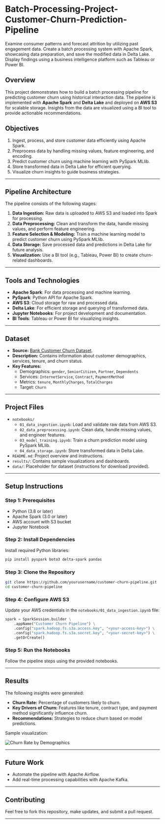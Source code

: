 # Batch-Processing-Project-Customer-Churn-Prediction-Pipeline
Examine consumer patterns and forecast attrition by utilizing past engagement data. Create a batch processing system with Apache Spark, 
showcasing data preparation, and save the modified data in Delta Lake. Display findings using a business intelligence platform such as Tableau or Power BI.


## **Overview**  
This project demonstrates how to build a batch processing pipeline for predicting customer churn using historical interaction data. The pipeline is implemented with **Apache Spark** and **Delta Lake** and deployed on **AWS S3** for scalable storage. Insights from the data are visualized using a BI tool to provide actionable recommendations.  

## **Objectives**  
1. Ingest, process, and store customer data efficiently using Apache Spark.  
2. Preprocess data by handling missing values, feature engineering, and encoding.  
3. Predict customer churn using machine learning with PySpark MLlib.  
4. Store transformed data in Delta Lake for efficient querying.  
5. Visualize churn insights to guide business strategies.  

---

## **Pipeline Architecture**  
The pipeline consists of the following stages:  
1. **Data Ingestion:** Raw data is uploaded to AWS S3 and loaded into Spark for processing.  
2. **Data Preprocessing:** Clean and transform the data, handle missing values, and perform feature engineering.  
3. **Feature Selection & Modeling:** Train a machine learning model to predict customer churn using PySpark MLlib.  
4. **Data Storage:** Save processed data and predictions in Delta Lake for future analysis.  
5. **Visualization:** Use a BI tool (e.g., Tableau, Power BI) to create churn-related dashboards.  

---

## **Tools and Technologies**  
- **Apache Spark**: For data processing and machine learning.  
- **PySpark**: Python API for Apache Spark.  
- **AWS S3**: Cloud storage for raw and processed data.  
- **Delta Lake**: For efficient storage and querying of transformed data.  
- **Jupyter Notebooks**: For project development and documentation.  
- **BI Tools**: Tableau or Power BI for visualizing insights.  

---

## **Dataset**  
- **Source:** [Bank Customer Churn Dataset](https://www.kaggle.com/datasets/gauravtopre/bank-customer-churn-dataset).  
- **Description:** Contains information about customer demographics, services, tenure, and churn status.  
- **Key Features:**  
  - Demographics: `gender`, `SeniorCitizen`, `Partner`, `Dependents`  
  - Services: `InternetService`, `Contract`, `PaymentMethod`  
  - Metrics: `tenure`, `MonthlyCharges`, `TotalCharges`  
  - Target: `Churn`  

---

## **Project Files**  
- `notebooks/`  
  - `01_data_ingestion.ipynb`: Load and validate raw data from AWS S3.  
  - `02_data_preprocessing.ipynb`: Clean data, handle missing values, and engineer features.  
  - `03_model_training.ipynb`: Train a churn prediction model using PySpark MLlib.  
  - `04_data_storage.ipynb`: Store transformed data in Delta Lake.  
- `README.md`: Project overview and instructions.  
- `results/`: Contains sample visualizations and dashboards.  
- `data/`: Placeholder for dataset (instructions for download provided).  

---

## **Setup Instructions**  

### **Step 1: Prerequisites**  
- Python (3.8 or later)  
- Apache Spark (3.0 or later)  
- AWS account with S3 bucket  
- Jupyter Notebook  

### **Step 2: Install Dependencies**  
Install required Python libraries:  

```bash
pip install pyspark boto3 delta-spark pandas
```

### **Step 3: Clone the Repository**  
```bash
git clone https://github.com/yourusername/customer-churn-pipeline.git
cd customer-churn-pipeline
```

### **Step 4: Configure AWS S3**  
Update your AWS credentials in the `notebooks/01_data_ingestion.ipynb` file:  

```python
spark = SparkSession.builder \
    .appName("Customer Churn Pipeline") \
    .config("spark.hadoop.fs.s3a.access.key", "<your-access-key>") \
    .config("spark.hadoop.fs.s3a.secret.key", "<your-secret-key>") \
    .getOrCreate()
```

### **Step 5: Run the Notebooks**  
Follow the pipeline steps using the provided notebooks.  

---

## **Results**  
The following insights were generated:  
- **Churn Rate:** Percentage of customers likely to churn.  
- **Key Drivers of Churn:** Features like tenure, contract type, and payment method significantly influence churn.  
- **Recommendations:** Strategies to reduce churn based on model predictions.  

Sample visualization:  

![Churn Rate by Demographics](results/churn_rate_by_demographics.png)  

---

## **Future Work**  
- Automate the pipeline with Apache Airflow.  
- Add real-time processing capabilities with Apache Kafka.  

---

## **Contributing**  
Feel free to fork this repository, make updates, and submit a pull request.  

---

